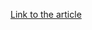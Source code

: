 [Link to the article](https://www.fortinet.com/blog/threat-research/burning-zero-days-suspected-nation-state-adversary-targets-ivanti-csa)
